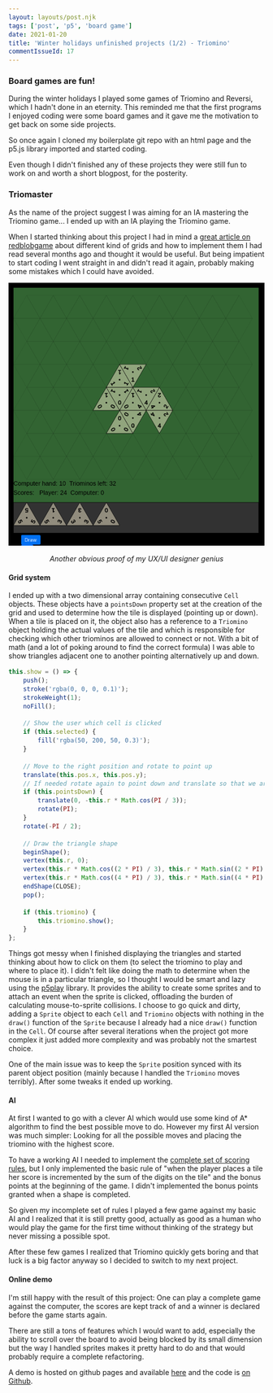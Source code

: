 ```yaml
---
layout: layouts/post.njk
tags: ['post', 'p5', 'board game']
date: 2021-01-20
title: 'Winter holidays unfinished projects (1/2) - Triomino'
commentIssueId: 17
---
```


### Board games are fun!

During the winter holidays I played some games of Triomino and Reversi, which I hadn't done in an eternity. This reminded me that the first programs I enjoyed coding were some board games and it gave me the motivation to get back on some side projects.

So once again I cloned my boilerplate git repo with an html page and the p5.js library imported and started coding.

Even though I didn't finished any of these projects they were still fun to work on and worth a short blogpost, for the posterity.

### Triomaster

As the name of the project suggest I was aiming for an IA mastering the Triomino game... I ended up with an IA playing the Triomino game.

When I started thinking about this project I had in mind a [great article on redblobgame](http://www-cs-students.stanford.edu/~amitp/game-programming/grids/) about different kind of grids and how to implement them I had read several months ago and thought it would be useful. But being impatient to start coding I went straight in and didn't read it again, probably making some mistakes which I could have avoided.

![Screenshot of my Triomino implementation](./triomino.png)
<center>
    <i>Another obvious proof of my UX/UI designer genius</i>
</center>

#### Grid system

I ended up with a two dimensional array containing consecutive `Cell` objects. These objects have a `pointsDown` property set at the creation of the grid and used to determine how the tile is displayed (pointing up or down). When a tile is placed on it, the object also has a reference to a `Triomino` object holding the actual values of the tile and which is responsible for checking which other triominos are allowed to connect or not. With a bit of math (and a lot of poking around to find the correct formula) I was able to show triangles adjacent one to another pointing alternatively up and down.

```javascript
this.show = () => {
    push();
    stroke('rgba(0, 0, 0, 0.1)');
    strokeWeight(1);
    noFill();

    // Show the user which cell is clicked
    if (this.selected) {
        fill('rgba(50, 200, 50, 0.3)');
    }

    // Move to the right position and rotate to point up
    translate(this.pos.x, this.pos.y);
    // If needed rotate again to point down and translate so that we are aligned with those pointing up
    if (this.pointsDown) {
        translate(0, -this.r * Math.cos(PI / 3));
        rotate(PI);
    }
    rotate(-PI / 2);

    // Draw the triangle shape
    beginShape();
    vertex(this.r, 0);
    vertex(this.r * Math.cos((2 * PI) / 3), this.r * Math.sin((2 * PI) / 3));
    vertex(this.r * Math.cos((4 * PI) / 3), this.r * Math.sin((4 * PI) / 3));
    endShape(CLOSE);
    pop();

    if (this.triomino) {
        this.triomino.show();
    }
};
```

Things got messy when I finished displaying the triangles and started thinking about how to click on them (to select the triomino to play and where to place it). I didn't felt like doing the math to determine when the mouse is in a particular triangle, so I thought I would be smart and lazy using the [p5play](https://molleindustria.github.io/p5.play/) library. It provides the ability to create some sprites and to attach an event when the sprite is clicked, offloading the burden of calculating mouse-to-sprite collisions. I choose to go quick and dirty, adding a `Sprite` object to each `Cell` and `Triomino` objects with nothing in the `draw()` function of the `Sprite` because I already had a nice `draw()` function in the `Cell`. Of course after several iterations when the project got more complex it just added more complexity and was probably not the smartest choice.

One of the main issue was to keep the `Sprite` position synced with its parent object position (mainly because I handled the `Triomino` moves terribly). After some tweaks it ended up working.


#### AI

At first I wanted to go with a clever AI which would use some kind of A* algorithm to find the best possible move to do.  However my first AI version was much simpler: Looking for all the possible moves and placing the triomino with the highest score.

To have a working AI I needed to implement the [complete set of scoring rules](https://www.pressmantoy.com/wp-content/uploads/2018/01/Tri-Ominos.pdf), but I only implemented the basic rule of "when the player places a tile her score is incremented by the sum of the digits on the tile" and the bonus points at the beginning of the game. I didn't implemented the bonus points granted when a shape is completed.

So given my incomplete set of rules I played a few game against my basic AI and I realized that it is still pretty good, actually as good as a human who would play the game for the first time without thinking of the strategy but never missing a possible spot.

After these few games I realized that Triomino quickly gets boring and that luck is a big factor anyway so I decided to switch to my next project.

#### Online demo

I'm still happy with the result of this project: One can play a complete game against the computer, the scores are kept track of and a winner is declared before the game starts again.

There are still a tons of features which I would want to add, especially the ability to scroll over the board to avoid being blocked by its small dimension but the way I handled sprites makes it pretty hard to do and that would probably require a complete refactoring.

A demo is hosted on github pages and available [here](https://statox.github.io/triomaster/) and the code is [on
Github](https://github.com/statox/triomaster).
